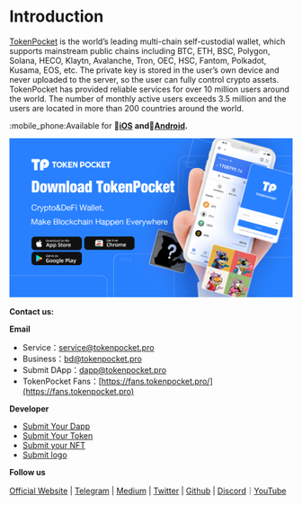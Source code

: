 # Introduction

[TokenPocket](https://www.tokenpocket.pro) is the world’s leading multi-chain self-custodial wallet, which supports mainstream public chains including BTC, ETH, BSC, Polygon, Solana, HECO, Klaytn, Avalanche, Tron, OEC, HSC, Fantom, Polkadot, Kusama, EOS, etc. The private key is stored in the user’s own device and never uploaded to the server, so the user can fully control crypto assets. TokenPocket has provided reliable services for over 10 million users around the world. The number of monthly active users exceeds 3.5 million and the users are located in more than 200 countries around the world.

:mobile\_phone:Available for 🍎[**iOS**](https://apps.apple.com/cn/app/tokenpocket-trusted-wallet/id1436028697) **and**🤖[**Android**](https://play.google.com/store/apps/details?id=vip.mytokenpocket)**.**

![](.gitbook/assets/tp.png)

**Contact us:**

**Email**

* Service：service@tokenpocket.pro
* Business：bd@tokenpocket.pro
* Submit DApp：dapp@tokenpocket.pro
* TokenPocket Fans：[https://fans.tokenpocket.pro/](https://fans.tokenpocket.pro)

**Developer**

* [Submit Your Dapp](https://www.tokenpocket.pro/en/submit/dapp)
* [Submit Your Token](https://www.tokenpocket.pro/en/submit/token)
* [Submit your NFT](https://tokenpocket.pro/en/submit/nft)
* [Submit logo](https://help.tokenpocket.pro/en/wallet-operation/how-to-submit-a-token-logo)

**Follow us**

[Official Website](https://www.tokenpocket.pro)  |  [Telegram](https://t.me/tokenPocket\_en)  |  [Medium](https://tokenpocket-gm.medium.com)  |  [Twitter](https://medium.com/@tokenpocket.gm)  |  [Github](https://help.tokenpocket.pro/en/) | [Discord](https://discord.gg/rHDeXvzrbw)｜[YouTube](https://www.youtube.com/channel/UCudaS5hcbqUaMtOGHmQ2e0A)

